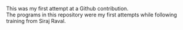 This was my first attempt at a Github contribution.  
The programs in this repository were my first attempts while following training from Siraj Raval.
